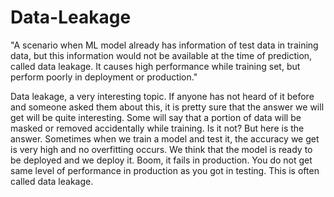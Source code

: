 # Data-Leakage
"A scenario when ML model already has information of test data in training data, but this information would not be available at the time of prediction, called data leakage. It causes high performance while training set, but perform poorly in deployment or production."

Data leakage, a very interesting topic. If anyone has not heard of it before and someone asked them about this, it is pretty sure that the answer we will get will be quite interesting. Some will say that a portion of data will be masked or removed accidentally while training. Is it not? But here is the answer. Sometimes when we train a model and test it, the accuracy we get is very high and no overfitting occurs. We think that the model is ready to be deployed and we deploy it. Boom, it fails in production. You do not get same level of performance in production as you got in testing. This is often called data leakage.
